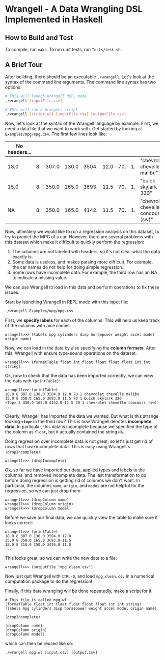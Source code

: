 # Wrangell - A Data Wrangling DSL Implemented in Haskell

## How to Build and Test
To compile, run `make`.
To run unit tests, run `Tests/test.sh`.

## A Brief Tour
After building, there should be an executable `./wrangell`. Let's look at the syntax of the command line arguments. The command line syntax has two options:

```bash
# This will launch Wrangell REPL mode
./wrangell [inputFile.csv]

# This will run a Wrangell script
./wrangell [script.wl] [inputFile.csv] [outputFile.csv] 
```
Now, let's look at the syntax of the Wrangell language by example.  First, we need a data file that we want to work with. Get started by looking at `Examples/mpg/mpg.csv`. The first few lines look like:

| No headers... | | | | | | | | |
| ------------- | ------------- | -  | -  | -  | -  | -  | -  | -  |
| 18.0 | 8. | 307.0 | 130.0 | 3504. | 12.0 | 70. | 1. | "chevrolet chevelle malibu" |
| 15.0 | 8. | 350.0 | 165.0 | 3693. | 11.5 | 70. | 1. | "buick skylark 320" |
| NA | 8. | 350.0 | 165.0 | 4142. | 11.5 | 70. | 1. | "chevrolet chevelle concours (sw)" |

Now, ultimately we would like to run a regression analysis on this dataset, to try to predict the MPG of a car. However, there are several problems with this dataset which make it difficult to quickly perform the regression:
1. The columns are not labeled with headers, so it's not clear what the data exactly is.
2. Some data is useless, and makes parsing more difficult. For example, the car names do not help for doing simple regression.
3. Some rows have incomplete data. For example, the third row has an NA to indicate a missing value.

We can use Wrangell to load in this data and perform operations to fix these issues.

Start by launching Wrangell in REPL mode with this input file:
```bash
./wrangell Examples/mpg/mpg.csv
```
First, we **specify labels** for each of the columns. This will help us keep track of the columns with nice names:
```
wrangell>>> (labels mpg cylinders disp horsepower weight accel model origin name)
```
Now, we can load in the data by also specifying the **column formats**. After this, Wrangell with ensure type-sound operations on the dataset.
```
wrangell>>> (formatTable float int float float float float int int string)
```

Ok, now to check that the data has been imported correctly, we can view the data with `(printTable)`:
```
wrangell>>> (printTable)
18.0 8 307.0 130.0 3504.0 12.0 70 1 chevrolet chevelle malibu
15.0 8 350.0 165.0 3693.0 11.5 70 1 buick skylark 320
<Top> 8 350.0 165.0 4142.0 11.5 70 1 chevrolet chevelle concours (sw)
...
```
Clearly, Wrangell has imported the data we wanted. But what is this strange looking **`<top>`** in the third row? This is how Wrangell denotes **incomplete data**. In particular, this data is incomplete because we specified the type of the column as `float`, but it actually contained the string `NA`. 

Doing regression over incomplete data is not great, so let's just get rid of rows that have incomplete data. This is easy using Wrangell's `(dropIncomplete)`:
```
wrangell>>> (dropIncomplete)
```

Ok, so far we have imported our data, applied types and labels to the columns, and removed incomplete data. The last transformation to do before doing regression is getting rid of columns we don't want. In particular, the columns `name`, `origin`, and `model` are not helpful for the regression, so we can just drop them:
```
wrangell>>> (dropColumn name)
wrangell>>> (dropColumn origin)
wrangell>>> (dropColumn model)
```

Before we save our final data, we can quickly view the table to make sure it looks correct:
```
wrangell>>> (printTable)
18.0 8 307.0 130.0 3504.0 12.0
15.0 8 350.0 165.0 3693.0 11.5
18.0 8 318.0 150.0 3436.0 11.0
...
```
This looks great, so we can write the new data to a file:
```
wrangell>>> (outputFile "mpg_clean.csv")
```
Now just quit Wrangell with `CTRL-D`, and load `mpg_clean.csv` in a numerical computation package to do the regression!

Finally, if this data wrangling will be done repeatedly, make a script for it:
```
# This file is called mpg.wl
(formatTable float int float float float float int int string)
(labels mpg cylinders disp horsepower weight accel model origin name)

(dropIncomplete)

(dropColumn name)
(dropColumn origin)
(dropColumn model)
```
which can then be reused like so:
```
./wrangell mpg.wl [input.csv] [output.csv]
```
